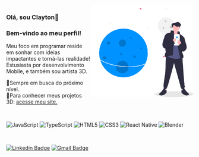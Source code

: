 
<a href="#">
  <img align="right" src="https://github.com/ClaytonPhilippe/ClaytonPhilippe/blob/main/image/undraw_lost_online_wqob.svg" width=55% height=55% />
</a>



<h3>Olá, sou Clayton👋</h3>
<h3>Bem-vindo ao meu perfil!</h3>

Meu foco em programar reside em sonhar com ideias impactantes e torná-las realidade! 
Estusiasta por desenvolvimento Mobile, e também sou artista 3D.

🚀Sempre em busca do próximo nível.</br>
🎨Para conhecer meus projetos 3D: [acesse meu site.](https://www.artstation.com/claytonphilippe)


<br />

![JavaScript](https://img.shields.io/badge/javascript-%23323330.svg?style=for-the-badge&logo=javascript&logoColor=%23F7DF1E) ![TypeScript](https://img.shields.io/badge/typescript-%23007ACC.svg?style=for-the-badge&logo=typescript&logoColor=white) ![HTML5](https://img.shields.io/badge/html5-%23E34F26.svg?style=for-the-badge&logo=html5&logoColor=white) ![CSS3](https://img.shields.io/badge/css3-%231572B6.svg?style=for-the-badge&logo=css3&logoColor=white) ![React Native](https://img.shields.io/badge/react_native-%2320232a.svg?style=for-the-badge&logo=react&logoColor=%2361DAFB) ![Blender](https://img.shields.io/badge/blender-%23F5792A.svg?style=for-the-badge&logo=blender&logoColor=white)


<br />



[![Linkedin Badge](https://img.shields.io/badge/-Linkedin-blue?style=flat-square&logo=Linkedin&logoColor=white&link=https://www.linkedin.com/in/claytonphilippe/)](https://www.linkedin.com/in/claytonphilippe/) 
[![Gmail Badge](https://img.shields.io/badge/-claytonphilippe@gmail.com-c14438?style=flat-square&logo=Gmail&logoColor=white&link=mailto:claytonphilippe@gmail.com)](mailto:claytonphilippe@gmail.com)

